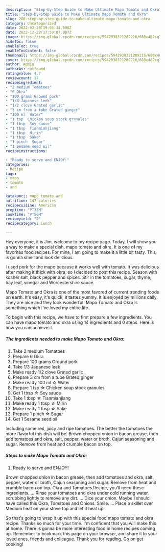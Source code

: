 ```yaml
---
description: "Step-by-Step Guide to Make Ultimate Mapo Tomato and Okra"
title: "Step-by-Step Guide to Make Ultimate Mapo Tomato and Okra"
slug: 280-step-by-step-guide-to-make-ultimate-mapo-tomato-and-okra
category: Uncategorized
date: 2022-02-28T19:06:34.598Z
date: 2022-12-22T17:59:07.887Z
image: https://img-global.cpcdn.com/recipes/5942938321289216/680x482cq70/mapo-tomato-and-okra-recipe-main-photo.jpg
hideToc: false
enableToc: true
enableTocContent: false
thumbnail: https://img-global.cpcdn.com/recipes/5942938321289216/680x482cq70/mapo-tomato-and-okra-recipe-main-photo.jpg
cover: https://img-global.cpcdn.com/recipes/5942938321289216/680x482cq70/mapo-tomato-and-okra-recipe-main-photo.jpg
author: Admin
authorAv: notfound
ratingvalue: 4.7
reviewcount: 17
recipeingredient:
- "2 medium Tomatoes"
- "6 Okra"
- "100 grams Ground pork"
- "1/3 Japanese leek"
- "1/2 clove Grated garlic"
- "3 cm from a tube Grated ginger"
- "100 ml  Water"
- "1 tsp  Chicken soup stock granules"
- "1 tbsp  Soy sauce"
- "1 tbsp  Tianmianjiang"
- "1 tbsp  Mirin"
- "1 tbsp  Sake"
- "1 pinch  Sugar"
- "1 Sesame seed oil"
recipeinstructions:

- "Ready to serve and ENJOY!"
categories:
- Recipe
tags:
- mapo
- tomato
- and

katakunci: mapo tomato and 
nutrition: 147 calories
recipecuisine: American
preptime: "PT33M"
cooktime: "PT50M"
recipeyield: "2"
recipecategory: Lunch

---
```



Hey everyone, it is Jim, welcome to my recipe page. Today, I will show you a way to make a special dish, mapo tomato and okra. It is one of my favorites food recipes. For mine, I am going to make it a little bit tasty. This is gonna smell and look delicious.

I used pork for the mapo because it works well with tomato. It was delicious after making it thick with okra, so I decided to post this recipe. Season with kosher salt, black pepper and spices. Stir in the tomatoes, sugar, thyme, bay leaf, vinegar and Worcestershire sauce.

Mapo Tomato and Okra is one of the most favored of current trending foods on earth. It's easy, it's quick, it tastes yummy. It is enjoyed by millions daily. They are nice and they look wonderful. Mapo Tomato and Okra is something which I've loved my entire life.


To begin with this recipe, we have to first prepare a few ingredients. You can have mapo tomato and okra using 14 ingredients and 0 steps. Here is how you can achieve it.

<!--inarticleads1-->

##### The ingredients needed to make Mapo Tomato and Okra:

1. Take 2 medium Tomatoes
1. Prepare 6 Okra
1. Prepare 100 grams Ground pork
1. Take 1/3 Japanese leek
1. Make ready 1/2 clove Grated garlic
1. Prepare 3 cm from a tube Grated ginger
1. Make ready 100 ml ☆ Water
1. Prepare 1 tsp ☆ Chicken soup stock granules
1. Get 1 tbsp ☆ Soy sauce
1. Take 1 tbsp ☆ Tianmianjiang
1. Make ready 1 tbsp ☆ Mirin
1. Make ready 1 tbsp ☆ Sake
1. Prepare 1 pinch ☆ Sugar
1. Get 1 Sesame seed oil


Including some red, juicy and ripe tomatoes. The better the tomatoes the more flavorful this dish will be. Brown chopped onion in bacon grease, then add tomatoes and okra, salt, pepper, water or broth, Cajun seasoning and sugar. Remove from heat and crumble bacon on top. 

<!--inarticleads2-->

##### Steps to make Mapo Tomato and Okra:


1. Ready to serve and ENJOY!

Brown chopped onion in bacon grease, then add tomatoes and okra, salt, pepper, water or broth, Cajun seasoning and sugar. Remove from heat and crumble bacon on top. Okra and Tomatoes Recipe, you&#39;ll need these ingredients. … Rinse your tomatoes and okra under cold running water, scrubbing lightly to remove any dirt. … Dice your onion. Maybe I should have called this Okra, Tomatoes and Onions. Smile. … Place a skillet over Medium heat on your stove top and let it heat up. 

So that's going to wrap it up with this special food mapo tomato and okra recipe. Thanks so much for your time. I'm confident that you will make this at home. There is gonna be more interesting food in home recipes coming up. Remember to bookmark this page on your browser, and share it to your loved ones, friends and colleague. Thank you for reading. Go on get cooking!
